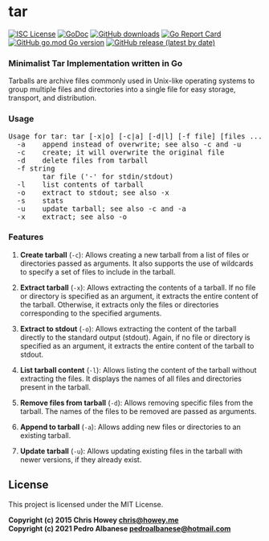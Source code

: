 # tar
[![ISC License](http://img.shields.io/badge/license-MIT-blue.svg)](https://github.com/pedroalbanese/tar/blob/master/LICENSE.md) 
[![GoDoc](https://godoc.org/github.com/pedroalbanese/tar?status.png)](http://godoc.org/github.com/pedroalbanese/tar)
[![GitHub downloads](https://img.shields.io/github/downloads/pedroalbanese/tar/total.svg?logo=github&logoColor=white)](https://github.com/pedroalbanese/tar/releases)
[![Go Report Card](https://goreportcard.com/badge/github.com/pedroalbanese/tar)](https://goreportcard.com/report/github.com/pedroalbanese/tar)
[![GitHub go.mod Go version](https://img.shields.io/github/go-mod/go-version/pedroalbanese/tar)](https://golang.org)
[![GitHub release (latest by date)](https://img.shields.io/github/v/release/pedroalbanese/tar)](https://github.com/pedroalbanese/tar/releases)
###  Minimalist Tar Implementation written in Go
Tarballs are archive files commonly used in Unix-like operating systems to group multiple files and directories into a single file for easy storage, transport, and distribution.

### Usage
<pre>Usage for tar: tar [-x|o] [-c|a] [-d|l] [-f file] [files ...]
  -a    append instead of overwrite; see also -c and -u
  -c    create; it will overwrite the original file
  -d    delete files from tarball
  -f string
        tar file ('-' for stdin/stdout)
  -l    list contents of tarball
  -o    extract to stdout; see also -x
  -s    stats
  -u    update tarball; see also -c and -a
  -x    extract; see also -o</pre>

### Features
   1. **Create tarball** (`-c`): Allows creating a new tarball from a list of files or directories passed as arguments. It also supports the use of wildcards to specify a set of files to include in the tarball.

   2. **Extract tarball** (`-x`): Allows extracting the contents of a tarball. If no file or directory is specified as an argument, it extracts the entire content of the tarball. Otherwise, it extracts only the files or directories corresponding to the specified arguments.

   3. **Extract to stdout** (`-o`): Allows extracting the content of the tarball directly to the standard output (stdout). Again, if no file or directory is specified as an argument, it extracts the entire content of the tarball to stdout.

   4. **List tarball content** (`-l`): Allows listing the content of the tarball without extracting the files. It displays the names of all files and directories present in the tarball.

   5. **Remove files from tarball** (`-d`): Allows removing specific files from the tarball. The names of the files to be removed are passed as arguments.
    
   6. **Append to tarball** (`-a`): Allows adding new files or directories to an existing tarball.

   7. **Update tarball** (`-u`): Allows updating existing files in the tarball with newer versions, if they already exist.

## License

This project is licensed under the MIT License.

**Copyright (c) 2015 Chris Howey <chris@howey.me>**  
**Copyright (c) 2021 Pedro Albanese <pedroalbanese@hotmail.com>**
